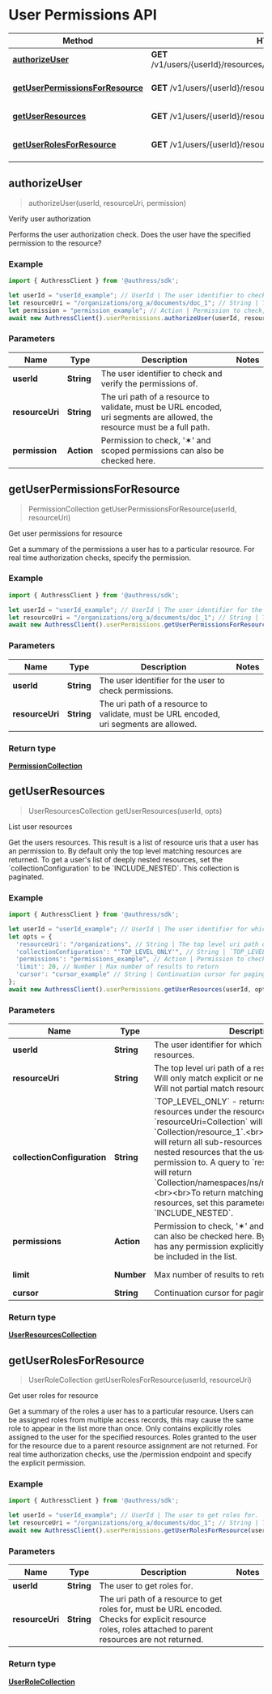 # User Permissions API


Method | HTTP request | Description
------------- | ------------- | -------------
[**authorizeUser**](UserPermissionsApi.md#authorizeUser) | **GET** /v1/users/{userId}/resources/{resourceUri}/permissions/{permission} | Verify user authorization
[**getUserPermissionsForResource**](UserPermissionsApi.md#getUserPermissionsForResource) | **GET** /v1/users/{userId}/resources/{resourceUri}/permissions | Get user permissions for resource
[**getUserResources**](UserPermissionsApi.md#getUserResources) | **GET** /v1/users/{userId}/resources | List user resources
[**getUserRolesForResource**](UserPermissionsApi.md#getUserRolesForResource) | **GET** /v1/users/{userId}/resources/{resourceUri}/roles | Get user roles for resource



## authorizeUser

> authorizeUser(userId, resourceUri, permission)

Verify user authorization

Performs the user authorization check. Does the user have the specified permission to the resource?

### Example

```javascript
import { AuthressClient } from '@authress/sdk';

let userId = "userId_example"; // UserId | The user identifier to check and verify the permissions of.
let resourceUri = "/organizations/org_a/documents/doc_1"; // String | The uri path of a resource to validate, must be URL encoded, uri segments are allowed, the resource must be a full path.
let permission = "permission_example"; // Action | Permission to check, '✶' and scoped permissions can also be checked here.
await new AuthressClient().userPermissions.authorizeUser(userId, resourceUri, permission);
```

### Parameters


Name | Type | Description  | Notes
------------- | ------------- | ------------- | -------------
 **userId** | **String**| The user identifier to check and verify the permissions of. | 
 **resourceUri** | **String**| The uri path of a resource to validate, must be URL encoded, uri segments are allowed, the resource must be a full path. | 
 **permission** | **Action**| Permission to check, &#39;✶&#39; and scoped permissions can also be checked here. | 


## getUserPermissionsForResource

> PermissionCollection getUserPermissionsForResource(userId, resourceUri)

Get user permissions for resource

Get a summary of the permissions a user has to a particular resource. For real time authorization checks, specify the permission.

### Example

```javascript
import { AuthressClient } from '@authress/sdk';

let userId = "userId_example"; // UserId | The user identifier for the user to check permissions.
let resourceUri = "/organizations/org_a/documents/doc_1"; // String | The uri path of a resource to validate, must be URL encoded, uri segments are allowed.
await new AuthressClient().userPermissions.getUserPermissionsForResource(userId, resourceUri);
```

### Parameters


Name | Type | Description  | Notes
------------- | ------------- | ------------- | -------------
 **userId** | **String**| The user identifier for the user to check permissions. | 
 **resourceUri** | **String**| The uri path of a resource to validate, must be URL encoded, uri segments are allowed. | 

### Return type

[**PermissionCollection**](PermissionCollection.md)


## getUserResources

> UserResourcesCollection getUserResources(userId, opts)

List user resources

Get the users resources. This result is a list of resource uris that a user has an permission to. By default only the top level matching resources are returned. To get a user&#39;s list of deeply nested resources, set the &#x60;collectionConfiguration&#x60; to be &#x60;INCLUDE_NESTED&#x60;. This collection is paginated.

### Example

```javascript
import { AuthressClient } from '@authress/sdk';

let userId = "userId_example"; // UserId | The user identifier for which to list all accessible resources.
let opts = {
  'resourceUri': "/organizations", // String | The top level uri path of a resource to query for. Will only match explicit or nested sub-resources. Will not partial match resource names.
  'collectionConfiguration': "'TOP_LEVEL_ONLY'", // String | `TOP_LEVEL_ONLY` - returns only directly nested resources under the resourceUri. A query to `resourceUri=Collection` will return `Collection/resource_1`.<br>`INCLUDE_NESTED` - will return all sub-resources as well as deeply nested resources that the user has the specified permission to. A query to `resourceUri=Collection` will return `Collection/namespaces/ns/resources/resource_1`.<br><br>To return matching resources for nested resources, set this parameter to `INCLUDE_NESTED`.
  'permissions': "permissions_example", // Action | Permission to check, '✶' and scoped permissions can also be checked here. By default if the user has any permission explicitly to a resource, it will be included in the list.
  'limit': 20, // Number | Max number of results to return
  'cursor': "cursor_example" // String | Continuation cursor for paging
};
await new AuthressClient().userPermissions.getUserResources(userId, opts);
```

### Parameters


Name | Type | Description  | Notes
------------- | ------------- | ------------- | -------------
 **userId** | **String**| The user identifier for which to list all accessible resources. | 
 **resourceUri** | **String**| The top level uri path of a resource to query for. Will only match explicit or nested sub-resources. Will not partial match resource names. | [optional] 
 **collectionConfiguration** | **String**| &#x60;TOP_LEVEL_ONLY&#x60; - returns only directly nested resources under the resourceUri. A query to &#x60;resourceUri&#x3D;Collection&#x60; will return &#x60;Collection/resource_1&#x60;.&lt;br&gt;&#x60;INCLUDE_NESTED&#x60; - will return all sub-resources as well as deeply nested resources that the user has the specified permission to. A query to &#x60;resourceUri&#x3D;Collection&#x60; will return &#x60;Collection/namespaces/ns/resources/resource_1&#x60;.&lt;br&gt;&lt;br&gt;To return matching resources for nested resources, set this parameter to &#x60;INCLUDE_NESTED&#x60;. | [optional] [default: &#39;TOP_LEVEL_ONLY&#39;]
 **permissions** | **Action**| Permission to check, &#39;✶&#39; and scoped permissions can also be checked here. By default if the user has any permission explicitly to a resource, it will be included in the list. | [optional] 
 **limit** | **Number**| Max number of results to return | [optional] [default: 20]
 **cursor** | **String**| Continuation cursor for paging | [optional] 

### Return type

[**UserResourcesCollection**](UserResourcesCollection.md)


## getUserRolesForResource

> UserRoleCollection getUserRolesForResource(userId, resourceUri)

Get user roles for resource

Get a summary of the roles a user has to a particular resource. Users can be assigned roles from multiple access records, this may cause the same role to appear in the list more than once. Only contains explicitly roles assigned to the user for the specified resources. Roles granted to the user for the resource due to a parent resource assignment are not returned. For real time authorization checks, use the  /permission endpoint and specify the explicit permission.

### Example

```javascript
import { AuthressClient } from '@authress/sdk';

let userId = "userId_example"; // UserId | The user to get roles for.
let resourceUri = "/organizations/org_a/documents/doc_1"; // String | The uri path of a resource to get roles for, must be URL encoded. Checks for explicit resource roles, roles attached to parent resources are not returned.
await new AuthressClient().userPermissions.getUserRolesForResource(userId, resourceUri);
```

### Parameters


Name | Type | Description  | Notes
------------- | ------------- | ------------- | -------------
 **userId** | **String**| The user to get roles for. | 
 **resourceUri** | **String**| The uri path of a resource to get roles for, must be URL encoded. Checks for explicit resource roles, roles attached to parent resources are not returned. | 

### Return type

[**UserRoleCollection**](UserRoleCollection.md)

